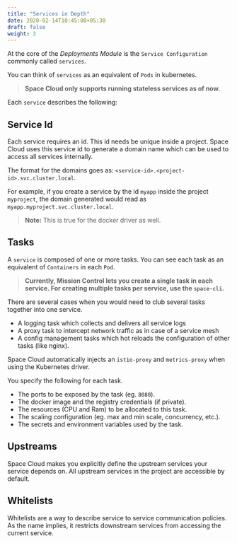 ```yaml
---
title: "Services in Depth"
date: 2020-02-14T10:45:00+05:30
draft: false
weight: 3
---
```


At the core of the _Deployments Module_ is the `Service Configuration` commonly called `services`.

You can think of `services` as an equivalent of `Pods` in kubernetes.

> **Space Cloud only supports running stateless services as of now.**

Each `service` describes the following:

## Service Id

Each service requires an id. This id needs be unique inside a project. Space Cloud uses this service id to generate a domain name which can be used to access all services internally.

The format for the domains goes as: `<service-id>.<project-id>.svc.cluster.local`.

For example, if you create a service by the id `myapp` inside the project `myproject`, the domain generated would read as `myapp.myproject.svc.cluster.local`.

> **Note:** This is true for the docker driver as well. 

## Tasks

A `service` is composed of one or more tasks. You can see each task as an equivalent of `Containers` in each `Pod`.

> **Currently, Mission Control lets you create a single task in each service. For creating multiple tasks per service, use the `space-cli`.**

There are several cases when you would need to club several tasks together into one service.
- A logging task which collects and delivers all service logs
- A proxy task to intercept network traffic as in case of a service mesh
- A config management tasks which hot reloads the configuration of other tasks (like nginx).

Space Cloud automatically injects an `istio-proxy` and `metrics-proxy` when using the Kubernetes driver.

You specify the following for each task.
- The ports to be exposed by the task (eg. `8080`).
- The docker image and the registry credentials (if private).
- The resources (CPU and Ram) to be allocated to this task.
- The scaling configuration (eg. max and min scale, concurrency, etc.).
- The secrets and environment variables used by the task.

## Upstreams

Space Cloud makes you explicitly define the upstream services your service depends on. All upstream services in the project are accessible by default.

## Whitelists

Whitelists are a way to describe service to service communication policies. As the name implies, it restricts downstream services from accessing the current service.